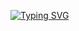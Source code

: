 


[![Typing SVG](https://readme-typing-svg.herokuapp.com?font=Roboto&pause=1000&width=600&lines=Hola+Amigo+%3A%29)](https://git.io/typing-svg)
